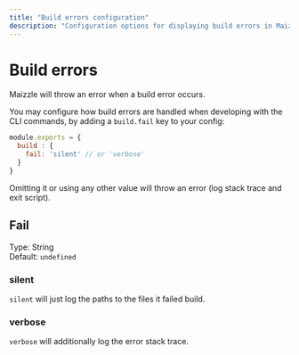 ```yaml
---
title: "Build errors configuration"
description: "Configuration options for displaying build errors in Maizzle."
---
```


# Build errors

Maizzle will throw an error when a build error occurs.

You may configure how build errors are handled when developing with the CLI commands, by adding a `build.fail` key to your config:

```js [config.js]
module.exports = {
  build : {
    fail: 'silent' // or 'verbose'
  }
}
```

<Alert>Omitting it or using any other value will throw an error (log stack trace and exit script).</Alert>

## Fail

Type: String\
Default: `undefined`

### silent

`silent` will just log the paths to the files it failed build.

### verbose

`verbose` will additionally log the error stack trace.
